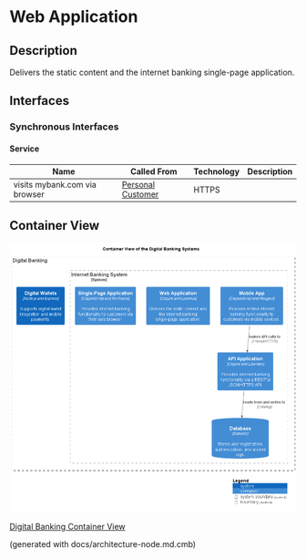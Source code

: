# Web Application
## Description
Delivers the static content and the internet banking single-page application.


## Interfaces

### Synchronous Interfaces

#### Service
| Name | Called From | Technology | Description |
|---|---|---|---|
| visits mybank.com via browser | [Personal Customer](../../mybank/user-role/personal-customer.md) | HTTPS |  |

## Container View
![Container View of the Digital Banking Systems](../../mybank/digital-banking/container-view.png)

[Digital Banking Container View](../../mybank/digital-banking/container-view.md)


(generated with docs/architecture-node.md.cmb)
